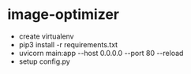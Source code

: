 # image-optimizer

- create virtualenv
- pip3 install -r requirements.txt
- uvicorn main:app --host 0.0.0.0 --port 80 --reload
- setup config.py
